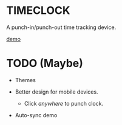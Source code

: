 TIMECLOCK
=========

A punch-in/punch-out time tracking device.

[demo](http://www.borkabrak.org/timeclock)

TODO (Maybe)
============

* Themes

* Better design for mobile devices.
    - Click *anywhere* to punch clock.

* Auto-sync demo
